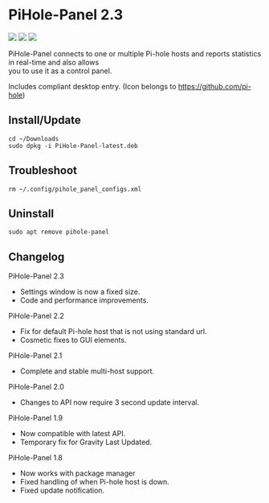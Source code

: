 # PiHole-Panel 2.3

![](https://raw.githubusercontent.com/daleosm/PiHole-Panel/master/main_window.png)
![](https://raw.githubusercontent.com/daleosm/PiHole-Panel/master/setup.png)
![](https://raw.githubusercontent.com/daleosm/PiHole-Panel/master/setup_done.png)

PiHole-Panel connects to one or multiple Pi-hole hosts and reports statistics in real-time and also allows  
you to use it as a control panel.

Includes compliant desktop entry. (Icon belongs to https://github.com/pi-hole)

## Install/Update
```
cd ~/Downloads
sudo dpkg -i PiHole-Panel-latest.deb
```

## Troubleshoot
```
rm ~/.config/pihole_panel_configs.xml
```

## Uninstall
```
sudo apt remove pihole-panel
```

## Changelog
PiHole-Panel 2.3
- Settings window is now a fixed size.
- Code and performance improvements.

PiHole-Panel 2.2
- Fix for default Pi-hole host that is not using standard url.
- Cosmetic fixes to GUI elements.

PiHole-Panel 2.1
- Complete and stable multi-host support.

PiHole-Panel 2.0
- Changes to API now require 3 second update interval.

PiHole-Panel 1.9
- Now compatible with latest API.
- Temporary fix for Gravity Last Updated.

PiHole-Panel 1.8
- Now works with package manager
- Fixed handling of when Pi-hole host is down.
- Fixed update notification.
